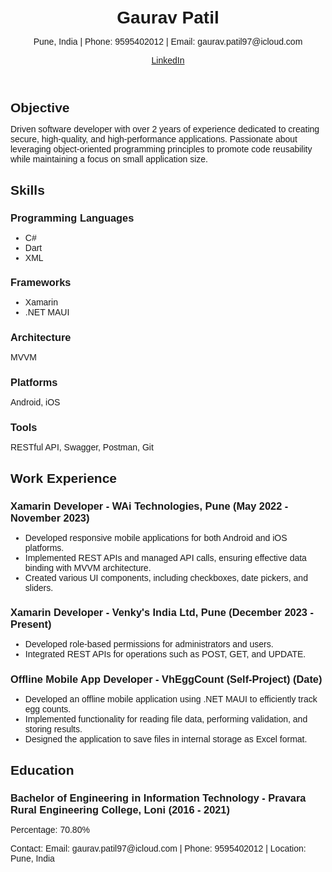 
<html lang="en">
<head>
  <meta charset="UTF-8">
  <meta name="viewport" content="width=device-width, initial-scale=1.0">
  <title>Gaurav Patil - Resume</title>
  <link rel="stylesheet" href="style.css">  <style>
    /* Basic styles for responsiveness */
    body {
      font-family: Arial, sans-serif;
      margin: 0;
      padding: 20px;
    }
    .container {
      max-width: 700px;
      margin: 0 auto;
    }
    h1, h2, h3 {
      margin-bottom: 10px;
    }
  </style>
</head>
<body>
  <div class="container">
    <header>
      <h1>Gaurav Patil</h1>
      <p>Pune, India | Phone: 9595402012 | Email: gaurav.patil97@icloud.com</p>
      <a href="linkedin.com/in/gaurav-patil-b6bb96187">LinkedIn</a>
    </header>
    <main>
      <section id="objective">
        <h2>Objective</h2>
        <p>Driven software developer with over 2 years of experience dedicated to creating secure, high-quality, and high-performance applications. Passionate about leveraging object-oriented programming principles to promote code reusability while maintaining a focus on small application size.</p>
      </section>
      <section id="skills">
        <h2>Skills</h2>
        <h3>Programming Languages</h3>
        <ul>
          <li>C#</li>
          <li>Dart</li>
          <li>XML</li>
        </ul>
        <h3>Frameworks</h3>
        <ul>
          <li>Xamarin</li>
          <li>.NET MAUI</li>
        </ul>
        <h3>Architecture</h3>
        <p>MVVM</p>
        <h3>Platforms</h3>
        <p>Android, iOS</p>
        <h3>Tools</h3>
        <p>RESTful API, Swagger, Postman, Git</p>
      </section>
      <section id="experience">
        <h2>Work Experience</h2>
        <h3>Xamarin Developer - WAi Technologies, Pune (May 2022 - November 2023)</h3>
        <ul>
          <li>Developed responsive mobile applications for both Android and iOS platforms.</li>
          <li>Implemented REST APIs and managed API calls, ensuring effective data binding with MVVM architecture.</li>
          <li>Created various UI components, including checkboxes, date pickers, and sliders.</li>
        </ul>
        <h3>Xamarin Developer - Venky's India Ltd, Pune (December 2023 - Present)</h3>
        <ul>
          <li>Developed role-based permissions for administrators and users.</li>
          <li>Integrated REST APIs for operations such as POST, GET, and UPDATE.</li>
        </ul>
        <h3>Offline Mobile App Developer - VhEggCount (Self-Project) (Date)</h3>
        <ul>
          <li>Developed an offline mobile application using .NET MAUI to efficiently track egg counts.</li>
          <li>Implemented functionality for reading file data, performing validation, and storing results.</li>
          <li>Designed the application to save files in internal storage as Excel format.</li>
        </ul>
      </section>
      <section id="education">
        <h2>Education</h2>
        <h3>Bachelor of Engineering in Information Technology - Pravara Rural Engineering College, Loni (2016 - 2021)</h3>
        <p>Percentage: 70.80%</p>
      </section>
    </main>
    <footer>
      <p>Contact: Email: gaurav.patil97@icloud.com | Phone: 9595402012 | Location: Pune, India</p>
    </footer>
  </div>
</body>
</html>